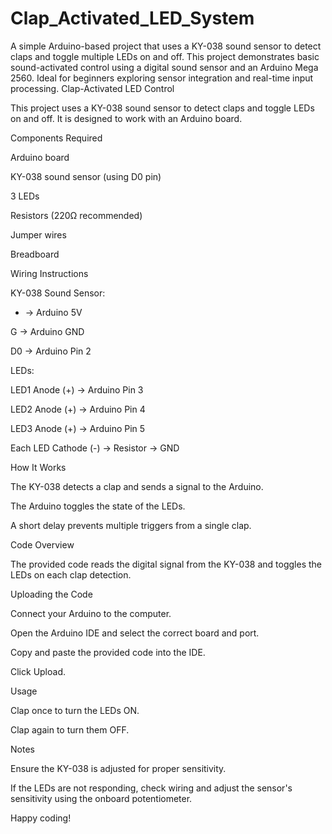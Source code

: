 # Clap_Activated_LED_System
A simple Arduino-based project that uses a KY-038 sound sensor to detect claps and toggle multiple LEDs on and off. This project demonstrates basic sound-activated control using a digital sound sensor and an Arduino Mega 2560. Ideal for beginners exploring sensor integration and real-time input processing.
Clap-Activated LED Control

This project uses a KY-038 sound sensor to detect claps and toggle LEDs on and off. It is designed to work with an Arduino board.

Components Required

Arduino board

KY-038 sound sensor (using D0 pin)

3 LEDs

Resistors (220Ω recommended)

Jumper wires

Breadboard

Wiring Instructions

KY-038 Sound Sensor:

+ → Arduino 5V

G → Arduino GND

D0 → Arduino Pin 2

LEDs:

LED1 Anode (+) → Arduino Pin 3

LED2 Anode (+) → Arduino Pin 4

LED3 Anode (+) → Arduino Pin 5

Each LED Cathode (-) → Resistor → GND

How It Works

The KY-038 detects a clap and sends a signal to the Arduino.

The Arduino toggles the state of the LEDs.

A short delay prevents multiple triggers from a single clap.

Code Overview

The provided code reads the digital signal from the KY-038 and toggles the LEDs on each clap detection.

Uploading the Code

Connect your Arduino to the computer.

Open the Arduino IDE and select the correct board and port.

Copy and paste the provided code into the IDE.

Click Upload.

Usage

Clap once to turn the LEDs ON.

Clap again to turn them OFF.

Notes

Ensure the KY-038 is adjusted for proper sensitivity.

If the LEDs are not responding, check wiring and adjust the sensor's sensitivity using the onboard potentiometer.

Happy coding!
